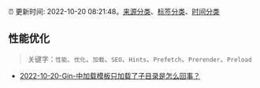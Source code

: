 :alarm_clock: 更新时间: 2022-10-20 08:21:48。[来源分类](../README.md)、[标签分类](../TAGS.md)、[时间分类](../TIMELINE.md)

## 性能优化


> 关键字：`性能`、`优化`、`加载`、`SEO`、`Hints`、`Prefetch`、`Prerender`、`Preload`



- [2022-10-20-Gin-中加载模板只加载了子目录是怎么回事？](https://www.v2ex.com/t/888427) 